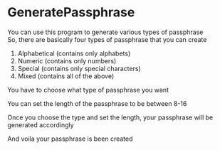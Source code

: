 # GeneratePassphrase
You can use this program to generate various types of passphrase  
So, there are basically four types of passphrase that you can create

1. Alphabetical (contains only alphabets) 
2. Numeric (contains only numbers) 
3. Special (contains only special characters)
4. Mixed (contains all of the above) 

You have to choose what type of passphrase you want

You can set the length of the passphrase to be between 8-16

Once you choose the type and set the length, your passphrase will be generated accordingly 

And voila your passphrase is been created 
